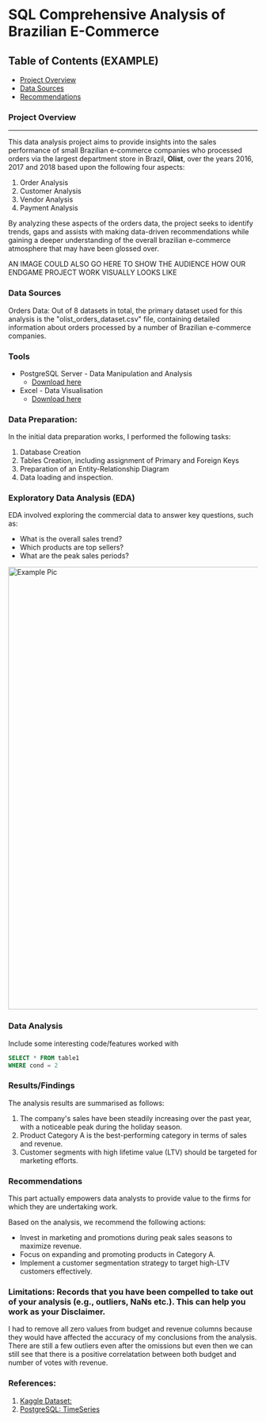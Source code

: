 # SQL Comprehensive Analysis of Brazilian E-Commerce 

## Table of Contents (EXAMPLE)

- [Project Overview](#project-overview)
- [Data Sources](#data-sources)
- [Recommendations](#recommendations)


### Project Overview
---

This data analysis project aims to provide insights into the sales performance of small Brazilian e-commerce companies who processed orders via the largest department store in Brazil, **Olist**, over the years 2016, 2017 and 2018 based upon the following four aspects:

1. Order Analysis
2. Customer Analysis
3. Vendor Analysis
4. Payment Analysis

By analyzing these aspects of the orders data, the project seeks to identify trends, gaps and assists with making data-driven recommendations while gaining a deeper understanding of the overall brazilian e-commerce atmosphere that may have been glossed over.


AN IMAGE COULD ALSO GO HERE TO SHOW THE AUDIENCE HOW OUR ENDGAME PROJECT WORK VISUALLY LOOKS LIKE

### Data Sources

Orders Data: Out of 8 datasets in total, the primary dataset used for this analysis is the "olist_orders_dataset.csv" file, containing detailed information about orders processed by a number of Brazilian e-commerce companies.

### Tools

- PostgreSQL Server - Data Manipulation and Analysis
  - [Download here](https://www.postgresql.org/download/)
- Excel - Data Visualisation 
  - [Download here](https://microsoft.com)

### Data Preparation:

In the initial data preparation works, I performed the following tasks:

1. Database Creation
2. Tables Creation, including assignment of Primary and Foreign Keys
3. Preparation of an Entity-Relationship Diagram
4. Data loading and inspection.

### Exploratory Data Analysis (EDA)

EDA involved exploring the commercial data to answer key questions, such as:

- What is the overall sales trend?
- Which products are top sellers?
- What are the peak sales periods?

<img width="892" alt="Example Pic" src="https://github.com/OzzyGoylusun/SQL-Case-Study-Analysing-Unicorn-Companies/assets/152992554/7fef48e9-12aa-425e-8394-72a1de395ef2">


### Data Analysis

Include some interesting code/features worked with

```sql
SELECT * FROM table1
WHERE cond = 2
```

### Results/Findings

The analysis results are summarised as follows:
1. The company's sales have been steadily increasing over the past year, with a noticeable peak during the holiday season.
2. Product Category A is the best-performing category in terms of sales and revenue.
3. Customer segments with high lifetime value (LTV) should be targeted for marketing efforts.

### Recommendations

This part actually empowers data analysts to provide value to the firms for which they are undertaking work.

Based on the analysis, we recommend the following actions:

- Invest in marketing and promotions during peak sales seasons to maximize revenue.
- Focus on expanding and promoting products in Category A.
- Implement a customer segmentation strategy to target high-LTV customers effectively.

### Limitations: Records that you have been compelled to take out of your analysis (e.g., outliers, NaNs etc.). This can help you work as your Disclaimer.

I had to remove all zero values from budget and revenue columns because they would have affected the accuracy of my conclusions from the analysis. There are still a
few outliers even after the omissions but even then we can still see that there is a positive correlatation between both budget and number of votes with revenue.

### References:

1. [Kaggle Dataset:](https://www.kaggle.com/datasets/olistbr/brazilian-ecommerce)
2. [PostgreSQL: TimeSeries](https://www.postgresql.org/docs/current/functions-datetime.html#FUNCTIONS-DATETIME-TABLE)
